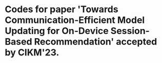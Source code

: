 # Codes for paper 'Towards Communication-Efficient Model Updating for On-Device Session-Based Recommendation' accepted by CIKM'23.
